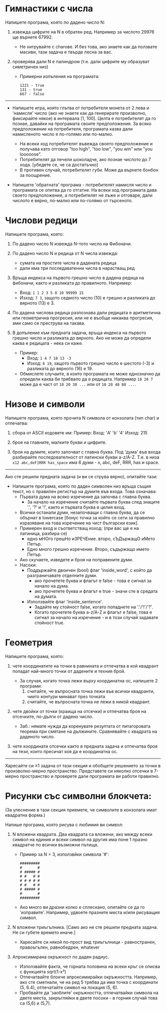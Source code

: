 # Гимнастики с числа
Напишете програма, която по дадено число N:

1. извежда цифрите на N в обратен ред. Например за числото 29976 ще върнете 67992.
    - Не хитрувайте с charове. И без това, ако знаете как да ползвате масиви, тази задача е твърде лесна за вас.

2. проверява дали N е палиндром (т.е. дали цифрите му образуват симетричен низ)
    - Примерни изпъления на програмата:
        ```
       1221 - true  
       131 - true  
       667 - false
       ```

---

* Напишете игра, която глътва от потребителя монета от 2 лева и 'намисля' число (ако не знаете как да генерирате произволно, фиксирайте някое) в интервала [1, 100]. Целта е потребителят да го познае, давайки на програмата своите предположения. За всяко предположение на потребителя, програмата казва дали намисленото число е по-голямо или по-малко.
    - На всеки ход потребителят въвежда своето предположение и получава като отговор "too high", "too low", "you win" или "you looooose".
    - Потребителят да печели шоколадче, ако познае числото до 7 хода. [убедете се, че са достатъчно]
    - В противен случай, потребителят губи. Може да върнете бонбон за поощрение.

* Напишете 'обратната' програма - потребителят намисля число и програмата се опитва да го отгатне. На всеки ход програмата дава своето предположение, а потребителят не лъже и отговаря, дали числото е вярно, по-малко или по-голямо от търсеното.

# Числови редици

Напишете програма, която:

1. По дадено число N извежда N-тото число на Фибоначи.

2. По дадено число N и редица от N числа извежда:
    - сумата на простите числа в дадената редица
    - дали има три последаватенни числа в нарастващ ред

3. Връща индекса на първото грешно число в дадена редица на фибоначи, както и разликата до правилното. Например:
    - Вход: `1 1 2 3 5 8 10 99999 15`
    - Изход: `7 3`, защото седмото число (10) е грешно и разликата до вярното (13) е 3.

4. По дадена числова редица разпознава дали редицата е аритметична или геометрична прогресия, или не е въобще никаква прогресия, ами само се преструва на такава.

5. В допъление към предната задача, връща индекса на първото грешно число и разликата до вярното. Ако не може да определи каква е редицата - нека си каже.
    - Пример:
        - Вход: `1 4 7 10 13 -3`
        - Изход: `6 19`, защото първото грешно число е шестото (-3) и разликата до вярното (16) е 19.
    - Обмислете случаите, в които програмата не може еднозначно да определи каква би трябвало да е редицата. Например `10 20 7` може да е част от `10 20 30 ...` или от `10 20 40 80 ...`.

# Низове и символи

Напишете програма, която прочита N символа от конзолата (тип char) и отпечатва:

1. сбора от ASCII кодовете им:
    Пример: Вход: 'A' 'b' '4'
            Изход: 215

2. броя на главните, малките букви и цифрите.

3. броя на думите, които започват с главна буква. Под 'дума' във входа разбирайте последователност от латински букви a-z/A-Z. Т.е. в низа `x12 abc,deF]RRR has_space` има 6 думи - x, abc, deF, RRR, has и space.

---

Ако сте решили предната задача (и ви се струва вярно), опитайте тази:

* Напишете програма, която по даден символен низ връща същия текст, но с правилен регистър на думите във входа. Това означава:
    - Първата дума на всяко изречение да започва с главна буква.
        - За начало на изречение считайте първата буква след знаците '.', '?' и '!', както и първата буква в целия вход.
    - Всички останали думи, незапочващи с главна буква, да се обърнат в lowercase [бонус точка за който се сети за правилно изразяване на това изречение на чист български език].
    - Примерен вход и съответстващ изход: (при вас ще е на латиница, разбира се)
        - едно мНОго грешНо иЗРЕЧЕние. второ, сЪДържащО иМето Петър.
        - Едно много грешно изречение. Второ, съдържащо името Петър.
    - Ако скучаете, изведете и броя на поправените думи.
    - Насоки:
        - Поддържайте двоичен (bool) флаг 'inside_word', с който да разграничавате отделните думи.
            - ако прочетете буква и флагът е false - това е сигнал за начало на дума.
            - ако прочетете буква и флагът е true - значи сте в средата на думата.
        - Използвайте флаг 'inside_sentence'.
            - Задайте му стойност false, когато попаднете на '.'/'!'/'?'.
            - Когато прочетете буква a-z/A-Z и флагът е false, това е сигнал за начало на изречение - и в този случай задавате стойност true.

# Геометрия

Напишете програма, която:

1. чете координатите на точки в равнината и отпечатва в кой квадрант попадат най-много точки от дадените и техния брой.
    - За случая, когато точка лежи върху координатна ос, напишете 2 програми:
        1. считайте, че въпросната точка лежи във всички квадранти, чиито контури минават през точката
        2. считайте, че въпросната точка не лежи в никой квадрант.

2. чете двойки от точки (краища на отсечки) и отпечатва броя на отсечките, по-дълги от дадено число.
    - Заб.: нямате нужда да коренувате резултата от питагоровата теорема при смятане на дължините. Сравнявайте с квадрата на даденото число.

3. чете координати отсечки както в предната задача и отпечатва броя на тези, които пресичат коя да е координатна ос.

---

Харесайте си ≥1 задача от тази секция и обобщете решението за точки в произволно-мерно пространство. Представете си няколко отсечки в 7-мерно пространство и проверете дали програмата ви работи правилно.

# Рисунки със символни блокчета:

(За улеснение в тази секция приемете, че символите в конзолата имат квадратна форма.)

Напише програма, която рисува с любимия ви символ:

1. N вложени квадрата. Два квадрата са вложени, ако между всеки символ на единия и всеки символ на другия има поне 1 празно квадратче по всички възможни пътища.
    - Пример за N = 3, използвйки символа '#':
        ```
        #########
        #       #
        # ##### #
        # #   # #
        # # # # #
        # #   # #
        # ##### #
        #       #
        #########
        ```
    - Ако много ви дразни колко е сплескано, опитайте се да го 'изправите'. Например, удвоете празните места и/или рисуващия символ.

2. N вложени триъгълника. [Само ако не сте решили предната задача. Не си губете времето иначе.]
    - Харесайте си някой по-прост вид триъгълници - равностранен, правоъгълен, равнобедрен, whatever

3. Апроксимирана окръжност по даден радиус.
    - Използвайте факта, че горната половина на всеки кръг се описва с функцията sqrt(1-x²)
    - Отпечатвайте блокче апроксимирайки окръжността. Например, ако сте сметнали, че на ред 5 трябва да има точка с координати (5, 6.4), отпечатайте символ на локация (5, 6).
    - Пробвайте да 'заоблите' окръжността, отпечатвайки символа на двете места, закръгляйки в двете посоки - в горния случай това са (5,6) и (5,7).
